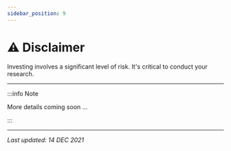 ```yaml
---
sidebar_position: 9
---
```


# ⚠️ Disclaimer

Investing involves a significant level of risk. It's critical to conduct your research.

---

:::info Note

More details coming soon ...

:::

---

*Last updated: 14 DEC 2021*